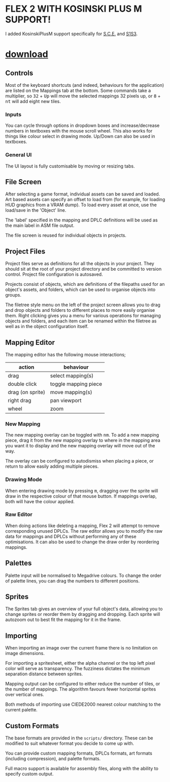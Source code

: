 # FLEX 2 WITH KOSINSKI PLUS M SUPPORT!

I added KosinskiPlusM support specifically for [S.C.E.](https://github.com/TheBlad768/Sonic-Clean-Engine-S.C.E.-) and [S1S3](https://github.com/TheBlad768/Sonic-1-in-Sonic-3-S.C.E.-).

# [download](https://github.com/Nichloya/Flex2/releases)

[//]: # (__docs__)

## Controls

Most of the keyboard shortcuts (and indeed, behaviours for the application) are listed on the Mappings tab at the bottom. Some commands take a multiplier, so <kbd>32</kbd> + <kbd>Up</kbd> will move the selected mappings 32 pixels up, or <kbd>8</kbd> + <kbd>nt</kbd> will add eight new tiles.

### Inputs

You can cycle through options in dropdown boxes and increase/decrease numbers in textboxes with the mouse scroll wheel. This also works for things like colour select in drawing mode. Up/Down can also be used in textboxes.

### General UI

The UI layout is fully customisable by moving or resizing tabs.

## File Screen

After selecting a game format, individual assets can be saved and loaded. Art based assets can specify an offset to load from (for example, for loading HUD graphics from a VRAM dump). To load every asset at once, use the load/save in the 'Object' line.

The 'label' specified in the mapping and DPLC definitions will be used as the main label in ASM file output.

The file screen is reused for individual objects in projects.

## Project Files

Project files serve as definitions for all the objects in your project. They should sit at the root of your project directory and be committed to version control. Project file configuration is autosaved.

Projects consist of objects, which are definitions of the filepaths used for an object's assets, and folders, which can be used to organise objects into groups.

The filetree style menu on the left of the project screen allows you to drag and drop objects and folders to different places to more easily organise them. Right clicking gives you a menu for various operations for managing objects and folders, and each item can be renamed within the filetree as well as in the object configuration itself.

## Mapping Editor

The mapping editor has the following mouse interactions;

| action | behaviour  |
|---|---|
| drag  | select mapping(s)  |
| double click | toggle mapping piece |
| drag (on sprite)  | move mapping(s)  |
| right drag | pan viewport |
| wheel | zoom |

### New Mapping

The new mapping overlay can be toggled with <kbd>nm</kbd>. To add a new mapping piece, drag it from the new mapping overlay to where in the mapping area you want it to display and the new mapping overlay will move out of the way.

The overlay can be configured to autodismiss when placing a piece, or return to allow easily adding multiple pieces.

### Drawing Mode

When entering drawing mode by pressing <kbd>m</kbd>, dragging over the sprite will draw in the respective colour of that mouse button. If mappings overlap, both will have the colour applied.

### Raw Editor

When doing actions like deleting a mapping, Flex 2 will attempt to remove corresponding unused DPLCs. The raw editor allows you to modify the raw data for mappings and DPLCs without performing any of these optimisations. It can also be used to change the draw order by reordering mappings.

## Palettes

Palette input will be normalised to Megadrive colours. To change the order of palette lines, you can drag the numbers to different positions.

## Sprites

The Sprites tab gives an overview of your full object's data, allowing you to change sprites or reorder them by dragging and dropping. Each sprite will autozoom out to best fit the mapping for it in the frame.

## Importing

When importing an image over the current frame there is no limitation on image dimensions.

For importing a spritesheet, either the alpha channel or the top left pixel color will serve as transparency. The fuzziness dictates the minimum separation distance between sprites.

Mapping output can be configured to either reduce the number of tiles, or the number of mappings. The algorithm favours fewer horizontal sprites over vertical ones.

Both methods of importing use CIEDE2000 nearest colour matching to the current palette.

## Custom Formats

The base formats are provided in the `scripts/` directory. These can be modified to suit whatever format you decide to come up with.

You can provide custom mapping formats, DPLCs formats, art formats (including compression), and palette formats.

Full macro support is available for assembly files, along with the ability to specify custom output.
